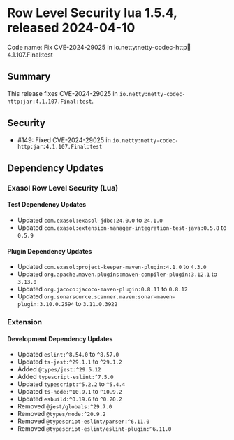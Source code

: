 # Row Level Security lua 1.5.4, released 2024-04-10

Code name: Fix CVE-2024-29025 in io.netty:netty-codec-http:jar:4.1.107.Final:test

## Summary

This release fixes CVE-2024-29025 in `io.netty:netty-codec-http:jar:4.1.107.Final:test`.

## Security

* #149: Fixed CVE-2024-29025 in `io.netty:netty-codec-http:jar:4.1.107.Final:test`

## Dependency Updates

### Exasol Row Level Security (Lua)

#### Test Dependency Updates

* Updated `com.exasol:exasol-jdbc:24.0.0` to `24.1.0`
* Updated `com.exasol:extension-manager-integration-test-java:0.5.8` to `0.5.9`

#### Plugin Dependency Updates

* Updated `com.exasol:project-keeper-maven-plugin:4.1.0` to `4.3.0`
* Updated `org.apache.maven.plugins:maven-compiler-plugin:3.12.1` to `3.13.0`
* Updated `org.jacoco:jacoco-maven-plugin:0.8.11` to `0.8.12`
* Updated `org.sonarsource.scanner.maven:sonar-maven-plugin:3.10.0.2594` to `3.11.0.3922`

### Extension

#### Development Dependency Updates

* Updated `eslint:^8.54.0` to `^8.57.0`
* Updated `ts-jest:^29.1.1` to `^29.1.2`
* Added `@types/jest:^29.5.12`
* Added `typescript-eslint:^7.5.0`
* Updated `typescript:^5.2.2` to `^5.4.4`
* Updated `ts-node:^10.9.1` to `^10.9.2`
* Updated `esbuild:^0.19.6` to `^0.20.2`
* Removed `@jest/globals:^29.7.0`
* Removed `@types/node:^20.9.2`
* Removed `@typescript-eslint/parser:^6.11.0`
* Removed `@typescript-eslint/eslint-plugin:^6.11.0`
